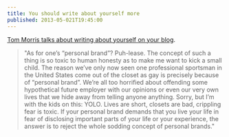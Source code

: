 ```yaml
---
title: You should write about yourself more
published: 2013-05-021T19:45:00
---
```


[Tom Morris talks about writing about yourself on your blog][post].

> "As for one’s “personal brand”? Puh-lease. The concept of such a thing is so toxic 
> to human honesty as to make me want to kick a small child. The reason we’ve only 
> now seen one professional sportsman in the United States come out of the closet as 
> gay is precisely because of “personal brand”. We’re all too horrified about 
> offending some hypothetical future employer with our opinions or even our very 
> own lives that we hide away from telling anyone anything. Sorry, but I’m with 
> the kids on this: YOLO. Lives are short, closets are bad, crippling fear is 
> toxic. If your personal brand demands that you live your life in fear of 
> disclosing important parts of your life or your experience, the answer is to 
> reject the whole sodding concept of personal brands."

[post]: http://tommorris.org/posts/8268

